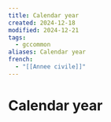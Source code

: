 ```yaml
---
title: Calendar year
created: 2024-12-18
modified: 2024-12-21
tags:
  - gccommon
aliases: Calendar year
french:
  - "[[Annee civile]]"
---
```

# Calendar year
